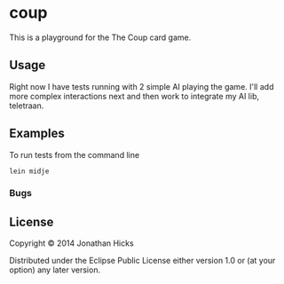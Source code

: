 # coup

This is a playground for the The Coup card game.

## Usage

Right now I have tests running with 2 simple AI playing the game. I'll add more
complex interactions next and then work to integrate my AI lib, teletraan.

## Examples

To run tests from the command line
```
lein midje
```

### Bugs


## License

Copyright © 2014 Jonathan Hicks

Distributed under the Eclipse Public License either version 1.0 or (at
your option) any later version.

